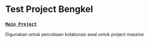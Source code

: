 # Test Project Bengkel
### [`Main Project`](github.com/kukuh-imanura/kurnia-motor)

Digunakan untuk percobaan kolaborasi awal untuk project massive
